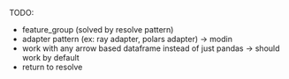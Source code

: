 TODO: 
- feature_group (solved by resolve pattern)
- adapter pattern (ex: ray adapter, polars adapter) -> modin
- work with any arrow based dataframe instead of just pandas -> should work by default
- return to resolve